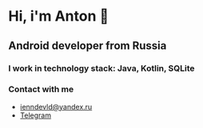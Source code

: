 # Hi, i'm Anton 👋
## Android developer from Russia
### I work in technology stack: Java, Kotlin, SQLite
### Contact with me 
- ienndevld@yandex.ru
- [Telegram](https://t.me/PseudoNIMB)

<!--
**PseudoNIMB/PseudoNIMB** is a ✨ _special_ ✨ repository because its `README.md` (this file) appears on your GitHub profile.

Here are some ideas to get you started:

- 🔭 I’m currently working on ...
- 🌱 I’m currently learning ...
- 👯 I’m looking to collaborate on ...
- 🤔 I’m looking for help with ...
- 💬 Ask me about ...
- 📫 How to reach me: ...
- 😄 Pronouns: ...
- ⚡ Fun fact: ...
-->
